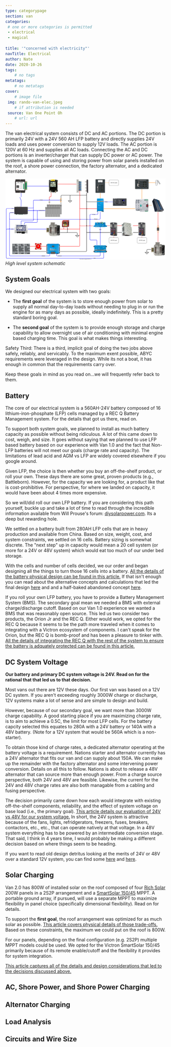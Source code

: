 ```yaml
---
type: categorypage
section: van
categories: 
 # one or more categories is permitted
 - electrical
 - magical

title: '"concerned with electricity"'
navTitle: Electrical
author: Nate
date: 2020-10-26
tags:
	# no tags
metatags:
	# no metatags
cover: 
	# image file
 img: rando-van-elec.jpeg
	# if attribution is needed
 source: Van One Point Oh
	# url: url
---
```


The van electrical system consists of DC and AC portions.  The DC portion is primarily 24V with a 24V 560 AH LFP battery and directly supplies 24V loads and uses power conversion to supply 12V loads.  The AC portion is 120V at 60 Hz and supplies all AC loads.  Connecting the AC and DC portions is an inverter/charger that can supply DC power or AC power.  The system is capable of using and storing power from solar panels installed on the roof, a shore power connection, the factory alternator, and a dedicated alternator.  

![Electrical Schematic](schematic.svg)
_High level system schematic_

## System Goals

We designed our electrical system with two goals:

* The **first goal** of the system is to store enough power from solar to supply all normal day-to-day loads without needing to plug in or run the engine for as many days as possible, ideally indefinitely.  This is a pretty standard boring goal.

* The **second goal** of the system is to provide enough storage and charge capability to allow overnight use of air conditioning with minimal engine based charging time.  This goal is what makes things interesting.

Safety Third: There is a third, implicit goal of doing the two jobs above safely, reliably, and servicably.  To the maximum exent possible, ABYC requirements were leveraged in the design.  While its not a boat, it has enough in common that the requirements carry over.

Keep these goals in mind as you read on...we will frequently refer back to them.

## Battery

The core of our electrical system is a 560AH-24V battery composed of 16 lithium-iron-phosphate (LFP) cells managed by a REC Q Battery Management system.  For the details that got us there, read on.

To support both system goals, we planned to install as much battery capacity as possible without being ridiculous.  A lot of this came down to cost, weigh, and size.  It goes without saying that we planned to use LFP based battery based on our experience with Van 1.0 and the fact that Non-LFP batteries will not meet our goals (charge rate and capacity).  The limitations of lead acid and AGM vs LFP are widely covered elsewhere if you google around.

Given LFP, the choice is then whether you buy an off-the-shelf product, or roll your own.  These days there are some great, proven products (e.g., Battleborn).  However, for the capacity we are looking for, a product like that is cost-prohibitive.  For perspective, for where we landed on capacity, it would have been about 4 times more expensive.

So we will/did roll our own LFP battery.  If you are considering this path yourself, buckle up and take a lot of time to read through the incredible information available from Will Prouse's forum: [diysolarpower.com](diysolarpower.com).  Its a deep but rewarding hole.

We settled on a battery built from 280AH LFP cells that are in heavy production and available from China.  Based on size, weight, cost, and system constraints, we settled on 16 cells.  Battery sizing is somewhat discrete.  The "next step" up in capacity would mean a 20 cell system (or more for a 24V or 48V system) which would eat too much of our under bed storage.  

With the cells and number of cells decided, we our order and began designing all the things to turn those 16 cells into a battery.  [All the details of the battery physical design can be found in this article.](/van/electrical/battery/Battery_box_design_final)  If that isn't enough you can read about the alternative concepts and calculations that led the final design [here](/van/electrical/battery/Battery_box_design) and and a half-baked abandoned concept [here](/van/electrical/battery_box_deprecated/Battery_box_design).

If you roll your own LFP battery, you have to provide a Battery Management System (BMS).  The secondary goal mean we needed a BMS with external charge/discharge cutoff.  Based on our Van 1.0 experience we wanted a BMS that was reasonably open source.  This led us two consider two products, the Orion Jr and the REC Q.  Either would work, we opted for the REC Q because it seems to be the path more traveled when it comes to integrating with a Victron ecosystem of components.  I can't speak for the Orion, but the REC Q is bomb-proof and has been a pleasure to tinker with.  [All the details of integrating the REC Q with the rest of the system to ensure the battery is adquately protected can be found in this article.](/van/electrical/BMS_wiring_logic/REC_Q_BMS_Wiring_Logic)


## DC System Voltage

**Our battery and primary DC system voltage is 24V.  Read  on  for the rational that  that led us to that decision.**

Most vans out there are 12V these days.  Our first van was based on a 12V DC system.  If you aren't exceeding roughly 3000W charge or discharge, 12V systems make a lot of sense and are simple to design and build.  

However, because of our secondary goal, we want more than 3000W charge capability.  A good starting place if you are maximizing charge rate, is to aim to achieve a 0.5C, the limit for most LFP cells.  For the battery capcity selected this equates to 280A with a 24V battery or 140A with a 48V battery. (Note for a 12V system that would be 560A which is a non-starter).

To obtain those kind of charge rates, a dedicated alternator operating at the battery voltage is a requirement.  Nations starter and alternator currently has a 24V alternator that fits our van and can supply about 150A.  We can make up the remainder with the factory alternator and some intervening power conversion.  Details on all this to follow.  Nations is about to release a 48V alternator that can source more than enough power.  From a charge source perspective, both 24V and 48V are feasible.  Likewise, the current for the 24V and 48V charge rates are also both managable from a cabling and fusing perspective.

The decision primarily came down how each would integrate with existing off-the-shelf components, reliability, and the effect of system voltage on base load (i.e., the primary goal).  [This article details our evaluation of 24V vs 48V for our system voltage.](/van/electrical/voltage_trade_studies/Electrical_24V_vs_48V_concepts)  In short, the 24V system is attractive because of the fans, lights, refridgerators, freezers, fuses, breakers, contactors, etc., etc., that can operate natively at that voltage.  In a 48V system everything has to be powered by an intermediate conversion stage.  That said, I think in 4 years time, I would probably be making a different decision based on where things seem to be heading.  

If you want to read old design detritus looking at the merits of 24V or 48V over a standard 12V system, you can find some [here](/van/electrical/voltage_trade_studies/Electrical_24v) and [here](/van/electrical/voltage_trade_studies/Electrical_48v).

## Solar Charging

Van 2.0 has 800W of installed solar on the roof composed of four [Rich Solar](https://richsolar.com/products/200-watt-24-volt-solar-panel) 200W panels in a 2S2P arrangement and a [SmartSolar 150/45](https://www.victronenergy.com/upload/documents/Datasheet-SmartSolar-charge-controller-MPPT-150-45-up-to-150-70-EN.pdf) MPPT.  A portable ground array, if pursued, will use a separate MPPT to maximize flexibility in panel choice (specifically dimensional flexibility).  Read on for details.

To support the **first goal**, the roof arrangement was optimized for as much solar as possible.  [This article covers physical details of those trade-offs.](/van/vehicular/roof_arrangement/roof_rack_and_arrangement_notes)  Based on these constraints, the maximum we could put on the roof is 800W.

For our panels, depending on the final configuration (e.g. 2S2P) multiple MPPT models could be used.  We opted for the Victron SmartSolar 150/45 primarily because of its remote enable/cutoff and the flexibility it provides for system integration.

[This article captures all of the details and design considerations that led to the decisions discussed above.](/van/electrical/solar/solar)


## AC, Shore Power, and Shore Power Charging


## Alternator Charging

## Load Analysis

## Circuits and Wire Size






